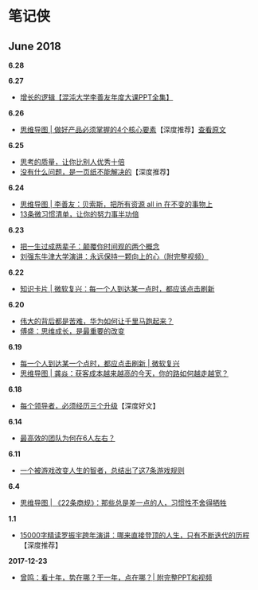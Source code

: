 # 笔记侠

## June 2018
**6.28**

**6.27**
- [增长的逻辑【混沌大学李善友年度大课PPT全集】](https://mp.weixin.qq.com/s/O6StFbohByVFcktHgOalXg)

**6.26**
- [思维导图 | 做好产品必须掌握的4个核心要素](https://mp.weixin.qq.com/s/UEPa4gziJePdKbju07wZlQ)【深度推荐】[查看原文](https://mp.weixin.qq.com/s/a7aUyPJ4OEVXjDTVmMumsQ)

**6.25**
- [思考的质量，让你比别人优秀十倍](https://mp.weixin.qq.com/s/wv8HFFB0gFa7h9qnSTABBg)
- [没有什么问题，是一页纸不能解决的](https://mp.weixin.qq.com/s/6EfYCb9QAXYPKjZD3sY3SA)【深度推荐】

**6.24**
- [思维导图 | 李善友：贝索斯，把所有资源 all in 在不变的事物上](https://mp.weixin.qq.com/s/6FUBrL4BsFxY3kFwyq8x8Q)
- [13条微习惯清单，让你的努力事半功倍](https://mp.weixin.qq.com/s/hnCRWcpg2ru4W-Ob-wPhww)


**6.23**
- [把一生过成两辈子：颠覆你时间观的两个概念](https://mp.weixin.qq.com/s/wWwYtL54k232nwY0wh83kQ)
- [刘强东牛津大学演讲：永远保持一颗向上的心（附完整视频）](https://mp.weixin.qq.com/s/Q57wbLcxlwPESK4CEsjp1w)

**6.22**
- [知识卡片 | 微软复兴：每一个人到达某一点时，都应该点击刷新](https://mp.weixin.qq.com/s/vfCNB3_hPqZ2jJYQZf9_yg)

**6.20**
- [伟大的背后都是苦难，华为如何让千里马跑起来？](https://mp.weixin.qq.com/s/x_MmHyGMqe7dUTG9uDWJow)
- [傅盛：思维成长，是最重要的改变](https://mp.weixin.qq.com/s/kqEF8Bz9TrCAZHz4Hcyo4w)

**6.19**
- [每一个人到达某一个点时，都应点击刷新 | 微软复兴](https://mp.weixin.qq.com/s/PBEHRi-P_1GFYPQjqxS3VA)
- [思维导图 | 龚焱：获客成本越来越高的今天，你的路如何越走越宽？](https://mp.weixin.qq.com/s/JHYOZPAD5wtE1IyW79vPyg)

**6.18**
- [每个领导者，必须经历三个升级](https://mp.weixin.qq.com/s/8ZN2WK6XVCxf3pdfsIExrA)【深度好文】

**6.14**
- [最高效的团队为何在6人左右？](https://mp.weixin.qq.com/s?__biz=MzIxNTAzNzU0Ng==&mid=2654601632&idx=1&sn=e867955b6cd259371ce7d9f170c70388&chksm=8c50c2a5bb274bb340f3293969117aada897655b36d72fc18f6d0ab9765f9c3491d092e0f6c4&scene=38#wechat_redirect)

**6.11**
- [一个被游戏改变人生的智者，总结出了这7条游戏规则](https://mp.weixin.qq.com/s?__biz=MzIxNTAzNzU0Ng==&mid=2654601424&idx=2&sn=04afb69c3814e1d66c9b34ac7eea5824&chksm=8c50c3d5bb274ac3346efe598074a813fd6b4a2df5f7eb5915ae1b62f8fffe389bcdb6060fde&scene=38#wechat_redirect)

**6.4**
- [思维导图 | 《22条商规》：那些总是差一点的人，习惯性不舍得牺牲](https://mp.weixin.qq.com/s?__biz=MzIxNTAzNzU0Ng==&mid=2654601116&idx=3&sn=1b0dd71e8d6aaf5151d45e57df994fea&chksm=8c533c99bb24b58fedc6b0c0b06a67a49dd40a571a68236b66abf598cadead8ea1c117c75e98&scene=38#wechat_redirect)

**1.1**
- [15000字精读罗振宇跨年演讲：哪来直接登顶的人生，只有不断迭代的历程](http://365jia.cn/news/2016-07-06/081F99CA88119F57.html)【深度推荐】

**2017-12-23**
- [曾鸣：看十年，势在哪？干一年，点在哪？| 附完整PPT和视频](https://mp.weixin.qq.com/s/z_KXnAwRHAGf0Zpj1XhRzw)